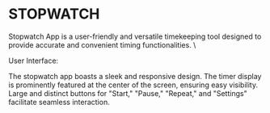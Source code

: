 # STOPWATCH
 Stopwatch App is a user-friendly and versatile timekeeping tool designed to provide accurate and convenient timing functionalities. \

 User Interface:

The stopwatch app boasts a sleek and responsive design. The timer display is prominently featured at the center of the screen, ensuring easy visibility. Large and distinct buttons for "Start," "Pause," "Repeat," and "Settings" facilitate seamless interaction.
